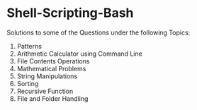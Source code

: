 # Shell-Scripting-Bash
Solutions to some of the Questions under the following Topics:
1. Patterns
2. Arithmetic Calculator using Command Line
3. File Contents Operations
4. Mathematical Problems
5. String Manipulations
6. Sorting
7. Recursive Function
8. File and Folder Handling
